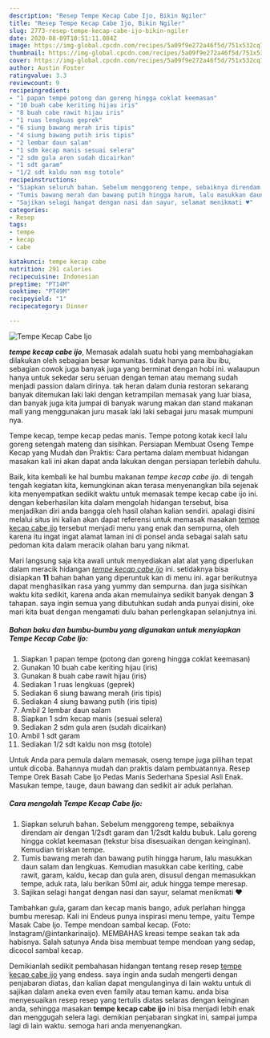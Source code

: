 ```yaml
---
description: "Resep Tempe Kecap Cabe Ijo, Bikin Ngiler"
title: "Resep Tempe Kecap Cabe Ijo, Bikin Ngiler"
slug: 2773-resep-tempe-kecap-cabe-ijo-bikin-ngiler
date: 2020-08-09T10:51:11.084Z
image: https://img-global.cpcdn.com/recipes/5a09f9e272a46f5d/751x532cq70/tempe-kecap-cabe-ijo-foto-resep-utama.jpg
thumbnail: https://img-global.cpcdn.com/recipes/5a09f9e272a46f5d/751x532cq70/tempe-kecap-cabe-ijo-foto-resep-utama.jpg
cover: https://img-global.cpcdn.com/recipes/5a09f9e272a46f5d/751x532cq70/tempe-kecap-cabe-ijo-foto-resep-utama.jpg
author: Austin Foster
ratingvalue: 3.3
reviewcount: 9
recipeingredient:
- "1 papan tempe potong dan goreng hingga coklat keemasan"
- "10 buah cabe keriting hijau iris"
- "8 buah cabe rawit hijau iris"
- "1 ruas lengkuas geprek"
- "6 siung bawang merah iris tipis"
- "4 siung bawang putih iris tipis"
- "2 lembar daun salam"
- "1 sdm kecap manis sesuai selera"
- "2 sdm gula aren sudah dicairkan"
- "1 sdt garam"
- "1/2 sdt kaldu non msg totole"
recipeinstructions:
- "Siapkan seluruh bahan. Sebelum menggoreng tempe, sebaiknya direndam air dengan 1/2sdt garam dan 1/2sdt kaldu bubuk. Lalu goreng hingga coklat keemasan (tekstur bisa disesuaikan dengan keinginan). Kemudian tiriskan tempe."
- "Tumis bawang merah dan bawang putih hingga harum, lalu masukkan daun salam dan lengkuas. Kemudian masukkan cabe keriting, cabe rawit, garam, kaldu, kecap dan gula aren, disusul dengan memasukkan tempe, aduk rata, lalu berikan 50ml air, aduk hingga tempe meresap."
- "Sajikan selagi hangat dengan nasi dan sayur, selamat menikmati ♥️"
categories:
- Resep
tags:
- tempe
- kecap
- cabe

katakunci: tempe kecap cabe 
nutrition: 291 calories
recipecuisine: Indonesian
preptime: "PT14M"
cooktime: "PT49M"
recipeyield: "1"
recipecategory: Dinner

---
```



![Tempe Kecap Cabe Ijo](https://img-global.cpcdn.com/recipes/5a09f9e272a46f5d/751x532cq70/tempe-kecap-cabe-ijo-foto-resep-utama.jpg)

<b><i>tempe kecap cabe ijo</i></b>, Memasak adalah suatu hobi yang membahagiakan dilakukan oleh sebagian besar komunitas. tidak hanya para ibu ibu, sebagian cowok juga banyak juga yang berminat dengan hobi ini. walaupun hanya untuk sekedar seru seruan dengan teman atau memang sudah menjadi passion dalam dirinya. tak heran dalam dunia restoran sekarang banyak ditemukan laki laki dengan ketrampilan memasak yang luar biasa, dan banyak juga kita jumpai di banyak warung makan dan stand makanan mall yang menggunakan juru masak laki laki sebagai juru masak mumpuni nya.

Tempe kecap, tempe kecap pedas manis. Tempe potong kotak kecil lalu goreng setengah mateng dan sisihkan. Persiapan Membuat Oseng Tempe Kecap yang Mudah dan Praktis: Cara pertama dalam membuat hidangan masakan kali ini akan dapat anda lakukan dengan persiapan terlebih dahulu.

Baik, kita kembali ke hal bumbu makanan <i>tempe kecap cabe ijo</i>. di tengah tengah kegiatan kita, kemungkinan akan terasa menyenangkan bila sejenak kita menyempatkan sedikit waktu untuk memasak tempe kecap cabe ijo ini. dengan keberhasilan kita dalam mengolah hidangan tersebut, bisa menjadikan diri anda bangga oleh hasil olahan kalian sendiri. apalagi disini melalui situs ini kalian akan dapat referensi untuk memasak masakan <u>tempe kecap cabe ijo</u> tersebut menjadi menu yang enak dan sempurna, oleh karena itu ingat ingat alamat laman ini di ponsel anda sebagai salah satu pedoman kita dalam meracik olahan baru yang nikmat.


Mari langsung saja kita awali untuk menyediakan alat alat yang diperlukan dalam meracik hidangan <u><i>tempe kecap cabe ijo</i></u> ini. setidaknya bisa disiapkan <b>11</b> bahan bahan yang diperuntuk kan di menu ini. agar berikutnya dapat menghasilkan rasa yang yummy dan sempurna. dan juga sisihkan waktu kita sedikit, karena anda akan memulainya sedikit banyak dengan <b>3</b> tahapan. saya ingin semua yang dibutuhkan sudah anda punyai disini, oke mari kita buat dengan mengamati dulu bahan perlengkapan selanjutnya ini.

<!--inarticleads1-->

##### Bahan baku dan bumbu-bumbu yang digunakan untuk menyiapkan Tempe Kecap Cabe Ijo:

1. Siapkan 1 papan tempe (potong dan goreng hingga coklat keemasan)
1. Gunakan 10 buah cabe keriting hijau (iris)
1. Gunakan 8 buah cabe rawit hijau (iris)
1. Sediakan 1 ruas lengkuas (geprek)
1. Sediakan 6 siung bawang merah (iris tipis)
1. Sediakan 4 siung bawang putih (iris tipis)
1. Ambil 2 lembar daun salam
1. Siapkan 1 sdm kecap manis (sesuai selera)
1. Sediakan 2 sdm gula aren (sudah dicairkan)
1. Ambil 1 sdt garam
1. Sediakan 1/2 sdt kaldu non msg (totole)


Untuk Anda para pemula dalam memasak, oseng tempe juga pilihan tepat untuk dicoba. Bahannya mudah dan praktis dalam pembuatannya. Resep Tempe Orek Basah Cabe Ijo Pedas Manis Sederhana Spesial Asli Enak. Masukan tempe, tauge, daun bawang dan sedikit air aduk perlahan. 

<!--inarticleads2-->

##### Cara mengolah Tempe Kecap Cabe Ijo:

1. Siapkan seluruh bahan. Sebelum menggoreng tempe, sebaiknya direndam air dengan 1/2sdt garam dan 1/2sdt kaldu bubuk. Lalu goreng hingga coklat keemasan (tekstur bisa disesuaikan dengan keinginan). Kemudian tiriskan tempe.
1. Tumis bawang merah dan bawang putih hingga harum, lalu masukkan daun salam dan lengkuas. Kemudian masukkan cabe keriting, cabe rawit, garam, kaldu, kecap dan gula aren, disusul dengan memasukkan tempe, aduk rata, lalu berikan 50ml air, aduk hingga tempe meresap.
1. Sajikan selagi hangat dengan nasi dan sayur, selamat menikmati ♥️


Tambahkan gula, garam dan kecap manis bango, aduk perlahan hingga bumbu meresap. Kali ini Endeus punya inspirasi menu tempe, yaitu Tempe Masak Cabe Ijo. Tempe mendoan sambal kecap. (Foto: Instagram/@intankarinaijo). MEMBAHAS kreasi tempe seakan tak ada habisnya. Salah satunya Anda bisa membuat tempe mendoan yang sedap, dicocol sambal kecap. 

Demikianlah sedikit pembahasan hidangan tentang resep resep <u>tempe kecap cabe ijo</u> yang endess. saya ingin anda sudah mengerti dengan penjabaran diatas, dan kalian dapat mengulanginya di lain waktu untuk di sajikan dalam aneka even even family atau teman kamu. anda bisa menyesuaikan resep resep yang tertulis diatas selaras dengan keinginan anda, sehingga masakan <b>tempe kecap cabe ijo</b> ini bisa menjadi lebih enak dan menggugah selera lagi. demikian penjabaran singkat ini, sampai jumpa lagi di lain waktu. semoga hari anda menyenangkan.
